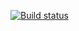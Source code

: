 [![Build status](https://ci.appveyor.com/api/projects/status/tu96ar8y4ec9nbac?svg=true)](https://ci.appveyor.com/project/davmarat/arraybuffer)